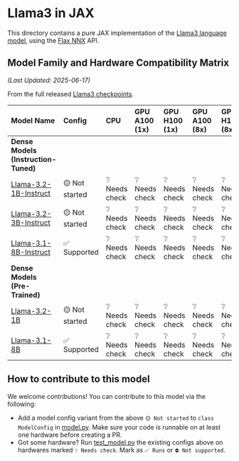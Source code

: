 # Llama3 in JAX

This directory contains a pure JAX implementation of the [Llama3 language model](https://www.llama.com/models/llama-3/), using the [Flax NNX](https://flax.readthedocs.io/en/v0.8.3/experimental/nnx/index.html) API.



## Model Family and Hardware Compatibility Matrix  
*(Last Updated: 2025-06-17)*

From the full released [Llama3 checkpoints](https://huggingface.co/models?other=llama-3&sort=downloads).

| Model Name | Config | CPU | GPU A100 (1x) | GPU H100 (1x) | GPU A100 (8x) | GPU H100 (8x) | TPU v2 (8x) | TPU v5e (1x) |
| :--- | :--- | :--- | :--- | :--- | :--- | :--- | :--- | :--- |
| **Dense Models (Instruction-Tuned)** | | | | | | | | |
| [Llama-3.2-1B-Instruct](https://huggingface.co/meta-llama/Llama-3.2-1B-Instruct) | 🟡 Not started | ❔ Needs check | ❔ Needs check | ❔ Needs check | ❔ Needs check | ❔ Needs check| ❔ Needs check | ❔ Needs check|
| [Llama-3.2-3B-Instruct](https://huggingface.co/meta-llama/Llama-3.2-3B-Instruct) | 🟡 Not started | ❔ Needs check | ❔ Needs check | ❔ Needs check | ❔ Needs check | ❔ Needs check| ❔ Needs check | ❔ Needs check|
| [Llama-3.1-8B-Instruct](https://huggingface.co/meta-llama/Llama-3.1-8B-Instruct) | ✅ Supported| ❔ Needs check | ❔ Needs check | ❔ Needs check | ❔ Needs check | ❔ Needs check| ❔ Needs check | ❔ Needs check|
| **Dense Models (Pre-Trained)** | | | | | | | | |
| [Llama-3.2-1B](https://huggingface.co/meta-llama/Llama-3.2-1B) | 🟡 Not started | ❔ Needs check | ❔ Needs check | ❔ Needs check | ❔ Needs check | ❔ Needs check| ❔ Needs check | ❔ Needs check|
| [Llama-3.1-8B](https://huggingface.co/meta-llama/Llama-3.1-8B) | ✅ Supported | ❔ Needs check | ❔ Needs check | ❔ Needs check | ❔ Needs check | ❔ Needs check| ❔ Needs check | ❔ Needs check|


## How to contribute to this model

We welcome contributions! You can contribute to this model via the following:
* Add a model config variant from the above `🟡 Not started` to `class ModelConfig` in [model.py](model.py). Make sure your code is runnable on at least one hardware before creating a PR.
* Got some hardware? Run [test_model.py](tests/test_model.py) the existing configs above on hardwares marked `❔ Needs check`. Mark as `✅ Runs` or `⛔️ Not supported`.